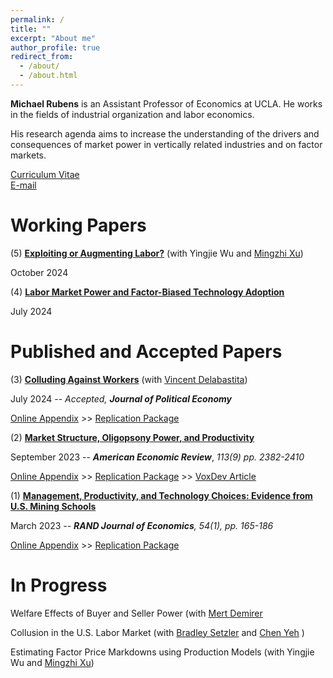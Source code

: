 ```yaml
---
permalink: /
title: ""
excerpt: "About me"
author_profile: true
redirect_from: 
  - /about/
  - /about.html
---
```

**Michael Rubens** is an Assistant Professor of Economics at UCLA. He works in the fields of industrial organization and labor economics. 

His research agenda aims to increase the understanding of the drivers and consequences of market power in vertically related industries and on factor markets.  

[Curriculum Vitae](/files/cv_michaelrubens.pdf)  
[E-mail](mailto:rubens@econ.ucla.edu)

Working Papers
======

(5) **[Exploiting or Augmenting Labor?](/files/Rubens_Wu_Xu_2024.pdf)**  (with Yingjie Wu and [Mingzhi Xu](https://www.mingzhixu.com/))

October 2024 

(4) **[Labor Market Power and Factor-Biased Technology Adoption](/files/Techadoption_paper.pdf)** 

July 2024    


Published and Accepted Papers
======

(3) **[Colluding Against Workers](/files/JPE_20230028_accepted.pdf)**  (with [Vincent Delabastita](https://sites.google.com/view/vincentdelabastita/home))

July 2024  --  _Accepted, **Journal of Political Economy**_

[Online Appendix](/files/JPE_20230028_APPENDIX.pdf)      >> [Replication Package](https://doi.org/10.7910/DVN/FG1JSE)


(2) **[Market Structure, Oligopsony Power, and Productivity](/files/AER_2021_0383_main.pdf)**

September 2023  --  _**American Economic Review**_, _113(9) pp. 2382-2410_

[Online Appendix](/files/AER_2021_0383_appendix.pdf)  >>   [Replication Package](https://www.openicpsr.org/openicpsr/project/186041/version/V1/view) >> [VoxDev Article](https://voxdev.org/topic/agriculture/dominant-buyers-and-rural-development-evidence-china)


(1) **[Management, Productivity, and Technology Choices: Evidence from U.S. Mining Schools](/files/RJE_MS202112696_final.pdf)**

March 2023 -- _**RAND Journal of Economics**, 54(1), pp. 165-186_ 

[Online Appendix](/files/mining_schools_online_appendix.pdf) >>  [Replication Package](https://github.com/michaelrubens/miningschools)


In Progress
======

Welfare Effects of Buyer and Seller Power (with [Mert Demirer](https://www.mertdemirer.com/)  

Collusion in the U.S. Labor Market (with [Bradley Setzler](https://www.bradleysetzler.com/) and [Chen Yeh](https://sites.google.com/site/chenyeh/) )

Estimating Factor Price Markdowns using Production Models (with Yingjie Wu and [Mingzhi Xu](https://www.mingzhixu.com/))



